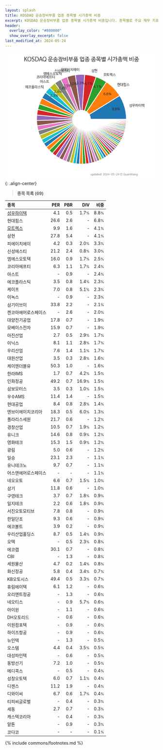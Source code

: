 ```yaml
---
layout: splash
title: KOSDAQ 운송장비부품 업종 종목별 시가총액 비중
excerpt: KOSDAQ 운송장비부품 업종 종목별 시가총액 비중입니다. 종목별로 주요 재무 지표를 함께 표시합니다.
header:
  overlay_color: "#800000"
  show_overlay_excerpt: false
last_modified_at: 2024-05-24
---
```



![KOSDAQ 운송장비부품 업종 종목별 시가총액 비중](/stats/sector/images/kosdaq_업종_운송장비부품_종목.png){: .align-center}


> **종목 목록 (69)**<a id="list"></a>

| **종목** | **PER** | **PBR** | **DIV** | **비중** |
| :------- | ------: | ------: | ------: | -------: |
| [성우하이텍](/015750/) | 4.1 | 0.5 | 1.7<small>%</small> | 8.8<small>%</small> |
| 현대힘스 | 26.6 | 2.6 | - | 6.8<small>%</small> |
| [모트렉스](/118990/) | 9.9 | 1.6 | - | 4.1<small>%</small> |
| 삼현 | 27.8 | 5.4 | - | 4.1<small>%</small> |
| 피에이치에이 | 4.2 | 0.3 | 2.0<small>%</small> | 3.3<small>%</small> |
| 신성에스티 | 21.2 | 2.4 | 0.8<small>%</small> | 3.0<small>%</small> |
| 엠에스오토텍 | 16.0 | 0.9 | 1.7<small>%</small> | 2.5<small>%</small> |
| 코리아에프티 | 6.3 | 1.1 | 1.7<small>%</small> | 2.4<small>%</small> |
| 아스트 | - | 0.9 | - | 2.4<small>%</small> |
| 에코플라스틱 | 3.5 | 0.8 | 1.4<small>%</small> | 2.3<small>%</small> |
| 케이프 | 7.0 | 0.8 | 5.1<small>%</small> | 2.3<small>%</small> |
| 이녹스 | - | 0.9 | - | 2.3<small>%</small> |
| 삼기이브이 | 33.8 | 2.2 | - | 2.1<small>%</small> |
| 켄코아에어로스페이스 | - | 2.6 | - | 2.0<small>%</small> |
| 대양전기공업 | 17.8 | 0.7 | - | 1.9<small>%</small> |
| 모베이스전자 | 15.9 | 0.7 | - | 1.9<small>%</small> |
| 아진산업 | 2.7 | 0.5 | 2.9<small>%</small> | 1.7<small>%</small> |
| 이닉스 | 8.1 | 1.1 | 2.8<small>%</small> | 1.7<small>%</small> |
| 우리산업 | 7.6 | 1.4 | 1.1<small>%</small> | 1.7<small>%</small> |
| 대원산업 | 3.5 | 0.3 | 2.8<small>%</small> | 1.6<small>%</small> |
| 케이엔더블유 | 50.3 | 1.0 | - | 1.6<small>%</small> |
| 한라IMS | 1.7 | 0.7 | 4.2<small>%</small> | 1.5<small>%</small> |
| 인화정공 | 49.2 | 0.7 | 16.9<small>%</small> | 1.5<small>%</small> |
| 삼보모터스 | 3.5 | 0.3 | 1.0<small>%</small> | 1.5<small>%</small> |
| 우수AMS | 11.4 | 1.4 | - | 1.5<small>%</small> |
| 현대공업 | 8.4 | 0.8 | 2.8<small>%</small> | 1.4<small>%</small> |
| 엔브이에이치코리아 | 18.3 | 0.5 | 6.0<small>%</small> | 1.3<small>%</small> |
| 폴라리스세원 | 21.7 | 0.6 | - | 1.2<small>%</small> |
| 경창산업 | 10.5 | 0.7 | 1.9<small>%</small> | 1.2<small>%</small> |
| 유니크 | 14.6 | 0.8 | 0.9<small>%</small> | 1.2<small>%</small> |
| 영화테크 | 15.3 | 1.5 | 0.9<small>%</small> | 1.2<small>%</small> |
| 광림 | 5.0 | 0.6 | - | 1.2<small>%</small> |
| 일승 | 23.1 | 2.3 | - | 1.1<small>%</small> |
| 유니테크노 | 9.7 | 0.7 | - | 1.1<small>%</small> |
| 어스앤에어로스페이스 | - | - | - | 1.1<small>%</small> |
| 네오오토 | 6.6 | 0.7 | 1.5<small>%</small> | 1.0<small>%</small> |
| 삼기 | 11.8 | 0.6 | - | 1.0<small>%</small> |
| 구영테크 | 3.7 | 0.7 | 1.8<small>%</small> | 0.9<small>%</small> |
| 일지테크 | 2.2 | 0.6 | 1.8<small>%</small> | 0.9<small>%</small> |
| 서진오토모티브 | 7.8 | 0.8 | - | 0.9<small>%</small> |
| 한일단조 | 9.3 | 0.6 | - | 0.9<small>%</small> |
| 에코볼트 | 3.9 | 0.2 | - | 0.9<small>%</small> |
| 우리산업홀딩스 | 8.7 | 0.5 | 1.4<small>%</small> | 0.9<small>%</small> |
| 오텍 | - | 0.5 | 2.3<small>%</small> | 0.8<small>%</small> |
| 에코캡 | 30.1 | 0.7 | - | 0.8<small>%</small> |
| CBI | - | 1.3 | - | 0.8<small>%</small> |
| 세원물산 | 4.7 | 0.2 | 1.4<small>%</small> | 0.8<small>%</small> |
| 화신정공 | 5.8 | 0.4 | 3.4<small>%</small> | 0.7<small>%</small> |
| KB오토시스 | 49.4 | 0.5 | 3.3<small>%</small> | 0.7<small>%</small> |
| 휴림에이텍 | 6.1 | 1.2 | - | 0.6<small>%</small> |
| 오리엔트정공 | - | 1.3 | - | 0.6<small>%</small> |
| 네오티스 | - | 0.9 | 5.7<small>%</small> | 0.6<small>%</small> |
| 아이윈 | - | 1.1 | - | 0.6<small>%</small> |
| DH오토리드 | - | 0.6 | - | 0.6<small>%</small> |
| 이원컴포텍 | - | 0.9 | - | 0.6<small>%</small> |
| 하이즈항공 | - | 0.9 | - | 0.6<small>%</small> |
| 뉴인텍 | - | 1.3 | - | 0.5<small>%</small> |
| 오스템 | 4.4 | 0.4 | 3.5<small>%</small> | 0.5<small>%</small> |
| 대성파인텍 | - | 0.6 | - | 0.5<small>%</small> |
| 동방선기 | 7.2 | 1.0 | - | 0.5<small>%</small> |
| 메디콕스 | - | 0.5 | - | 0.4<small>%</small> |
| 성창오토텍 | 6.0 | 0.7 | 1.1<small>%</small> | 0.4<small>%</small> |
| 디젠스 | 11.2 | 1.9 | - | 0.4<small>%</small> |
| 디와이씨 | 6.7 | 0.6 | 1.7<small>%</small> | 0.4<small>%</small> |
| 티피씨글로벌 | - | 0.4 | - | 0.3<small>%</small> |
| 세동 | 2.7 | 0.7 | - | 0.3<small>%</small> |
| 캐스텍코리아 | - | 0.4 | - | 0.3<small>%</small> |
| 알톤 | - | 0.9 | - | 0.3<small>%</small> |
| 코다코 | - | - | - | 0.1<small>%</small> |

{% include commons/footnotes.md %}